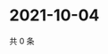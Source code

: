 # 2021-10-04

共 0 条

<!-- BEGIN WEIBO -->
<!-- 最后更新时间 Mon Oct 04 2021 19:11:47 GMT+0800 (China Standard Time) -->

<!-- END WEIBO -->
